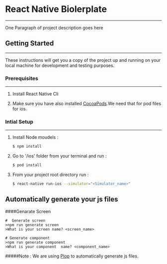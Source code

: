 # React Native Biolerplate
---
One Paragraph of project description goes here

## Getting Started
---
These instructions will get you a copy of the project up and running on your local machine for development and testing purposes.


### Prerequisites
---

1. Install React Native Cli

2. Make sure you have also installed [CocoaPods](https://guides.cocoapods.org/using/getting-started.html).We need that      for pod files for ios.

### Intial Setup
---
1. Install Node moudels :

    ```sh
    $ npm install
    ```

2. Go to '/ios' folder from your terminal and run :

    ```sh
    $ pod install
    ```

3. From your project root directory run :

    ```sh
    $ react-native run-ios --simulator="<Simulator_name>"
    ```  

## Automatically generate your js files

####Genarate Screen
```
#  Generate screen
>npm run generate screen
>What is your screen name? <screen_name>

```
```
# Generate component
>npm run generate component
>What is your component  name? <component_name>
```

#####Note : We are using [Plop](https://plopjs.com/ "Plop") to automatically generate js files.